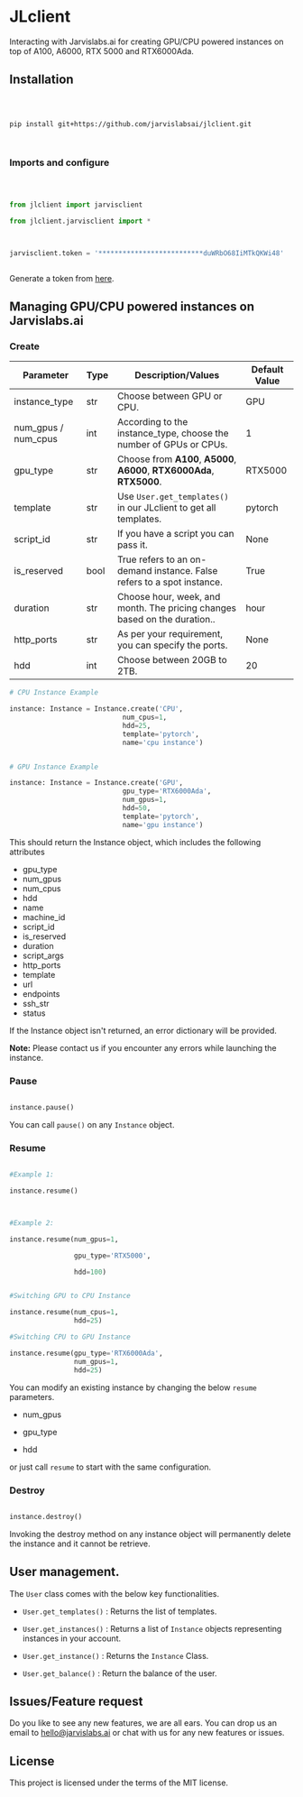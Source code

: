 # JLclient

Interacting with Jarvislabs.ai for creating GPU/CPU powered instances on top of A100, A6000, RTX 5000 and RTX6000Ada.

## Installation

```shell



pip install git+https://github.com/jarvislabsai/jlclient.git



```

### Imports and configure

```python



from jlclient import jarvisclient

from jlclient.jarvisclient import *



jarvisclient.token = '**************************duWRbO68IiMTkQKWi48'



```

Generate a token from [here](https://cloud.jarvislabs.ai/settings#api).

## Managing GPU/CPU powered instances on Jarvislabs.ai

### Create

| Parameter           | Type | Description/Values                                                        | Default Value |
| ------------------- | ---- | ------------------------------------------------------------------------- | ------------- |
| instance_type       | str  | Choose between GPU or CPU.                                                | GPU           |
| num_gpus / num_cpus | int  | According to the instance_type, choose the number of GPUs or CPUs.        | 1             |
| gpu_type            | str  | Choose from **A100**, **A5000**, **A6000**, **RTX6000Ada**, **RTX5000**.  | RTX5000       |
| template            | str  | Use `User.get_templates()` in our JLclient to get all templates.          | pytorch       |
| script_id           | str  | If you have a script you can pass it.                                     | None          |
| is_reserved         | bool | True refers to an on-demand instance. False refers to a spot instance.    | True          |
| duration            | str  | Choose hour, week, and month. The pricing changes based on the duration.. | hour          |
| http_ports          | str  | As per your requirement, you can specify the ports.                       | None          |
| hdd                 | int  | Choose between 20GB to 2TB.                                               | 20            |

```python
# CPU Instance Example

instance: Instance = Instance.create('CPU',
                            num_cpus=1,
                            hdd=25,
                            template='pytorch',
                            name='cpu instance')


# GPU Instance Example

instance: Instance = Instance.create('GPU',
                            gpu_type='RTX6000Ada',
                            num_gpus=1,
                            hdd=50,
                            template='pytorch',
                            name='gpu instance')


```

This should return the Instance object, which includes the following attributes

- gpu_type
- num_gpus
- num_cpus
- hdd
- name
- machine_id
- script_id
- is_reserved
- duration
- script_args
- http_ports
- template
- url
- endpoints
- ssh_str
- status

If the Instance object isn't returned, an error dictionary will be provided.

**Note:** Please contact us if you encounter any errors while launching the instance.

### Pause

```python

instance.pause()

```

You can call `pause()` on any `Instance` object.

### Resume

```python

#Example 1:

instance.resume()



#Example 2:

instance.resume(num_gpus=1,

                gpu_type='RTX5000',

                hdd=100)


#Switching GPU to CPU Instance

instance.resume(num_cpus=1,
                hdd=25)

#Switching CPU to GPU Instance

instance.resume(gpu_type='RTX6000Ada',
                num_gpus=1,
                hdd=25)
```

You can modify an existing instance by changing the below `resume` parameters.

- num_gpus

- gpu_type

- hdd

or just call `resume` to start with the same configuration.

### Destroy

```python

instance.destroy()

```

Invoking the destroy method on any instance object will permanently delete the instance and it cannot be retrieve.

## User management.

The `User` class comes with the below key functionalities.

- `User.get_templates()` : Returns the list of templates.

- `User.get_instances()` : Returns a list of `Instance` objects representing instances in your account.

- `User.get_instance()` : Returns the `Instance` Class.

- `User.get_balance()` : Return the balance of the user.

## Issues/Feature request

Do you like to see any new features, we are all ears. You can drop us an email to hello@jarvislabs.ai or chat with us for any new features or issues.

## License

This project is licensed under the terms of the MIT license.
